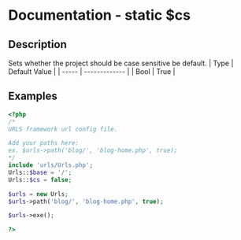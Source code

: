 # Documentation - static $cs
## Description
Sets whether the project should be case sensitive be default.
|  Type | Default Value |
| ----- | ------------- |
| Bool  |     True      |
## Examples
```PHP
<?php
/*
URLS framework url config file.

Add your paths here:
ex. $urls->path('blog/', 'blog-home.php', true);
*/
include 'urls/Urls.php';
Urls::$base = '/';
Urls::$cs = false;

$urls = new Urls;
$urls->path('blog/', 'blog-home.php', true);

$urls->exe();

?>
```
